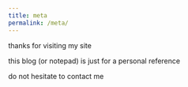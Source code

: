 ```yaml
---
title: meta
permalink: /meta/
---
```


<p class="lead">thanks for visiting my site</p>
<p>this blog (or notepad) is just for a personal reference</p>
<p>do not hesitate to contact me</p>
